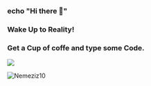 ### echo "Hi there 👋"

### Wake Up to Reality!
### Get a Cup of coffe and type some Code.

<!--
Nemeziz10/Nemeziz10 is a ✨ special ✨ repository because its README.md (this file) appears on your GitHub profile.

Here are some ideas to get you started:

- 🔭 I’m currently working on ...
- 🌱 I’m currently learning ...
- 👯 I’m looking to collaborate on ...
- 🤔 I’m looking for help with ...
- 💬 Ask me about ...
- 📫 How to reach me: ...
- 😄 Pronouns: ...
- ⚡ Fun fact: ...
-->
<img src="https://github-readme-stats.vercel.app/api?username=Nemeziz10&theme=midnight-purple&show_icons=true">
<p align="left"> <img src="https://komarev.com/ghpvc/?username=Nemeziz10&label=Profile%20views&color=0e75b6&style=flat" alt="Nemeziz10" /> </p>
